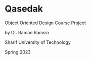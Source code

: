 # Qasedak
Object Oriented Design Course Project

by Dr. Raman Ramsin

Sharif University of Technology

Spring 2023
